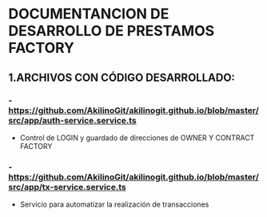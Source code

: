 #                                                             DOCUMENTANCION DE DESARROLLO DE PRESTAMOS FACTORY
## 1.ARCHIVOS CON CÓDIGO DESARROLLADO:
### - https://github.com/AkilinoGit/akilinogit.github.io/blob/master/src/app/auth-service.service.ts
+ Control de LOGIN y guardado de direcciones de OWNER Y CONTRACT FACTORY
### - https://github.com/AkilinoGit/akilinogit.github.io/blob/master/src/app/tx-service.service.ts
+ Servicio para automatizar la realización de transacciones 
